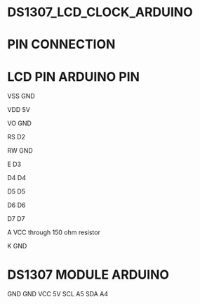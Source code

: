 # DS1307_LCD_CLOCK_ARDUINO
# PIN CONNECTION



# LCD PIN ARDUINO PIN

VSS GND

VDD 5V

VO GND

RS D2

RW GND

E D3

D4 D4

D5 D5

D6 D6

D7 D7

A VCC through 150 ohm resistor

K GND

# DS1307 MODULE ARDUINO

GND GND
VCC 5V
SCL A5
SDA A4
